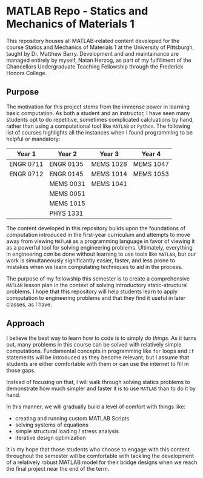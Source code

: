 # MATLAB Repo - Statics and Mechanics of Materials $1$

This repository houses all MATLAB-related content developed for the course Statics and Mechanics of Materials 1 at the University of Pittsburgh, taught by Dr. Matthew Barry. Development and and maintainance are managed entirely by myself, Natan Herzog, as part of my fulfillment of the Chancellors Undergraduate Teaching Fellowship through the Frederick Honors College.

## Purpose

The motivation for this project stems from the immense power in learning basic computation. As both a student and an instructor, I have seen many students opt to do repetitive, sometimes complicated calcluations by hand, rather than using a computational tool like `MATLAB` or `Python`. The following list of courses highlights all the instances when I found programming to be helpful or mandatory:

| Year 1    | Year 2    | Year 3    | Year 4    |
| ---       | ---       | ---       | ---       |
| ENGR 0711 | ENGR 0135 | MEMS 1028 | MEMS 1047 |
| ENGR 0712 | ENGR 0145 | MEMS 1014 | MEMS 1053 |
|           | MEMS 0031 | MEMS 1041 |           |
|           | MEMS 0051 |           |           |
|           | MEMS 1015 |           |           |
|           | PHYS 1331 |           |           |

The content developed in this repository builds upon the foundations of computation introduced in the first-year curriculum and attempts to move away from viewing `MATLAB` as a programming language in favor of viewing it as a powerful tool for solving engineering problems. Ultimately, everything in engineering *can* be done without learning to use tools like `MATLAB`, but our work is simultaneously significantly easier, faster, and less prone to mistakes when we learn computating techniques to aid in the process.

The purpose of my fellowship this semester is to create a comprehensive `MATLAB` lesson plan in the context of solving introductory static-structural problems. I hope that this repository will help students learn to apply computation to engineering problems and that they find it useful in later classes, as I have.

## Approach

I believe the best way to learn how to code is to simply *do things*. As it turns out, many problems in this course can be solved with relatively simple computations. Fundamental concepts in programming like `for` loops and `if` statements will be introduced as they become relevant, but I assume that students are either comfortable with them or can use the internet to fill in those gaps.

Instead of focusing on that, I will walk through solving statics problems to demonstrate how much simpler and faster it is to use `MATLAB` than to do it by hand.

In this manner, we will gradually build a level of comfort with things like:

- creating and running custom MATLAB Scripts
- solving systems of equations
- simple structural loading / stress analysis
- iterative design optimization

It is my hope that those students who choose to engage with this content throughout the semester will be comfortable with tackling the development of a relatively robust MATLAB model for their bridge designs when we reach the final project near the end of the term.
